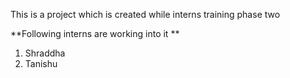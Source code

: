 This is a project which is created while interns training phase two 

**Following interns are working into it **
1. Shraddha
2. Tanishu
